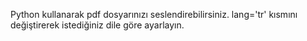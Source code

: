Python kullanarak pdf dosyarınızı seslendirebilirsiniz.
lang='tr' kısmını değiştirerek istediğiniz dile göre ayarlayın.
